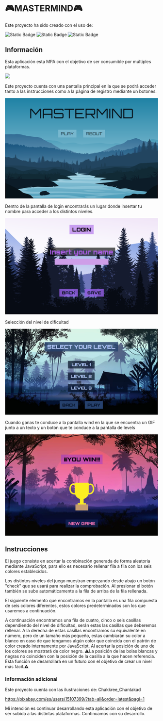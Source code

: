 
# 🎮MASTERMIND🎮

Este proyecto ha sido creado con el uso de:

![Static Badge](https://img.shields.io/badge/HTML5-orange?style=for-the-badge&logo=html5&logoColor=orange&labelColor=black&color=black)
![Static Badge](https://img.shields.io/badge/Javascript%20-%20yellow?style=for-the-badge&logo=Javascript&logoColor=e8d44d&labelColor=black&color=black)
![Static Badge](https://img.shields.io/badge/CSS3-%20yellow?style=for-the-badge&logo=CSS3&logoColor=0274b5&labelColor=black&color=black)

## Información

Esta aplicación esta MPA con el objetivo de ser consumible por múltiples plataformas.

![](./img/movil.png)

Este proyecto cuenta con una pantalla principal en la que se podrá acceder tanto a las instrucciones como a la página de registro mediante un botones.

![](./img/home.png)

Dentro de la pantalla de login encontrarás un lugar donde insertar tu nombre para acceder a los distintos niveles.

![](./img/login.png)

Selección del nivel de dificultad

![](./img/niveles.png)

Cuando ganas te conduce a la pantalla wind en la que se encuentra un GIF junto a un texto y un botón que te conduce a la pantalla de levels

![](./img/win.png)

## Instrucciones

El juego consiste en acertar la combinación generada de forma aleatoria mediante JavaScript, para ello es necesario rellenar fila a fila con los seis colores establecidos.

Los distintos niveles del juego muestran empezando desde abajo un botón "check" que se usará para realizar la comprobación. Al presionar el botón también se sube automáticamente a la fila de arriba de la fila rellenada.

El siguiente elemento que encontramos en la pantalla es una fila compuesta de seis colores diferentes, estos colores predeterminados son los que usaremos a continuación.

A continuación encontramos una fila de cuatro, cinco o seis casillas dependiendo del nivel de dificultad, serán estas las casillas que deberemos rellenar. A la derecha de estas casillas encontramos su equivalente en número, pero de un tamaño más pequeño, estas cambiarán su color a blanco en caso de que tengamos algún color que coincida con el patrón de color creado internamente por JavaScript. Al acertar la posición de uno de los colores se mostrará de color negro. 
⚠️La posición de las bolas blancas y negras no coinciden con la posición de la casilla a la que hacen referencia. Esta función se desarrollará en un futuro con el objetivo de crear un nivel más fácil.⚠️

### Información adicional

Este proyecto cuenta con las ilustraciones de: Chakkree_Chantakad

https://pixabay.com/es/users/15107399/?tab=all&order=latest&pagi=1


Mi intención es continuar desarrollando esta aplicación con el objetivo de ser subida a las distintas plataformas. Continuamos con su desarrollo.
